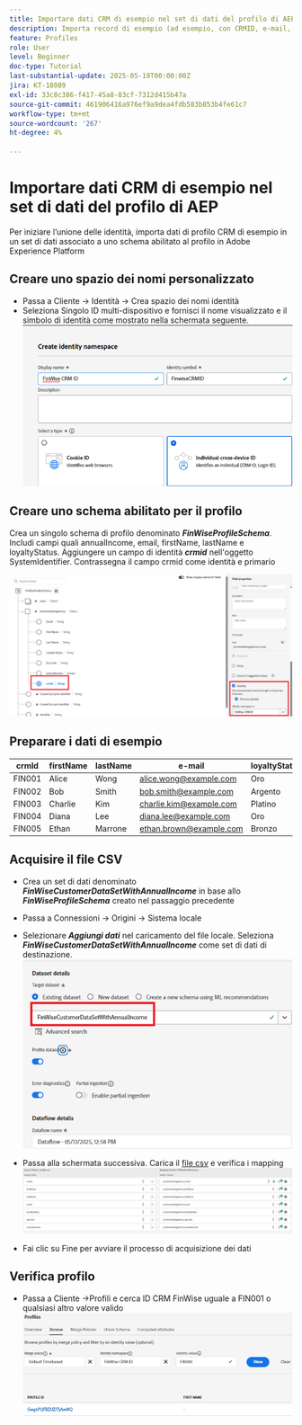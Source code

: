 ```yaml
---
title: Importare dati CRM di esempio nel set di dati del profilo di AEP
description: Importa record di esempio (ad esempio, con CRMID, e-mail, entrate, codice postale) per convalidare se AEP può unire correttamente tali profili con visitatori web anonimi in base a identificatori condivisi come ECID.
feature: Profiles
role: User
level: Beginner
doc-type: Tutorial
last-substantial-update: 2025-05-19T00:00:00Z
jira: KT-18089
exl-id: 33c8c386-f417-45a8-83cf-7312d415b47a
source-git-commit: 461906416a976ef9a9dea4fdb583b853b4fe61c7
workflow-type: tm+mt
source-wordcount: '267'
ht-degree: 4%

---
```


# Importare dati CRM di esempio nel set di dati del profilo di AEP

Per iniziare l’unione delle identità, importa dati di profilo CRM di esempio in un set di dati associato a uno schema abilitato al profilo in Adobe Experience Platform

## Creare uno spazio dei nomi personalizzato

* Passa a Cliente -> Identità -> Crea spazio dei nomi identità
* Seleziona Singolo ID multi-dispositivo e fornisci il nome visualizzato e il simbolo di identità come mostrato nella schermata seguente.
  ![spazio dei nomi personalizzato](assets/custom-namespace.png)

## Creare uno schema abilitato per il profilo

Crea un singolo schema di profilo denominato **_FinWiseProfileSchema_**. Includi campi quali annualIncome, email, firstName, lastName e loyaltyStatus.
Aggiungere un campo di identità **_crmid_** nell&#39;oggetto SystemIdentifier. Contrassegna il campo crmid come identità e primario


![schema-profilo](assets/finwise-profile-schema.png)

## Preparare i dati di esempio

| crmId | firstName | lastName | e-mail | loyaltyStatus | zipCode | annualIncome |
|--------|-----------|----------|-------------------------|---------------|---------|--------------|
| FIN001 | Alice | Wong | alice.wong@example.com | Oro | 92128 | 120000 |
| FIN002 | Bob | Smith | bob.smith@example.com | Argento | 92126 | 85000 |
| FIN003 | Charlie | Kim | charlie.kim@example.com | Platino | 60614 | 175000 |
| FIN004 | Diana | Lee | diana.lee@example.com | Oro | 30303 | 98000 |
| FIN005 | Ethan | Marrone | ethan.brown@example.com | Bronzo | 75201 | 60000 |

## Acquisire il file CSV

* Crea un set di dati denominato **_FinWiseCustomerDataSetWithAnnualIncome_** in base allo **_FinWiseProfileSchema_** creato nel passaggio precedente

* Passa a Connessioni -> Origini -> Sistema locale
* Selezionare **_Aggiungi dati_** nel caricamento del file locale. Seleziona _**FinWiseCustomerDataSetWithAnnualIncome**_ come set di dati di destinazione.
  ![ingest-csv](assets/ingest-csv-into-dataset.png)
* Passa alla schermata successiva. Carica il [file csv](assets/finwise_profiles.csv) e verifica i mapping
  ![mappature](assets/mappings.png)

* Fai clic su Fine per avviare il processo di acquisizione dei dati

## Verifica profilo

* Passa a Cliente ->Profili e cerca ID CRM FinWise uguale a FIN001 o qualsiasi altro valore valido
  ![profilo di verifica](assets/verify-profiles.png)
